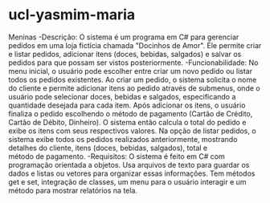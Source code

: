 # ucl-yasmim-maria
Meninas
-Descrição: O sistema é um programa em C# para gerenciar pedidos em uma loja fictícia chamada "Docinhos de Amor". Ele permite criar e listar pedidos, adicionar itens (doces, bebidas, salgados) e salvar os pedidos para que possam ser vistos posteriormente.
-Funcionabilidade: No menu inicial, o usuário pode escolher entre criar um novo pedido ou listar todos os pedidos existentes. Ao criar um pedido, o sistema solicita o nome do cliente e permite adicionar itens ao pedido através de submenus, onde o usuário pode selecionar doces, bebidas e salgados, especificando a quantidade desejada para cada item. Após adicionar os itens, o usuário finaliza o pedido escolhendo o método de pagamento (Cartão de Crédito, Cartão de Débito, Dinheiro). O sistema então calcula o total do pedido e exibe os itens com seus respectivos valores.
Na opção de listar pedidos, o sistema exibe todos os pedidos realizados anteriormente, mostrando detalhes do cliente, itens (doces, bebidas, salgados), total e método de pagamento.
-Requisitos: O sistema é feito em C# com programação orientada a objetos. Usa arquivos de texto para guardar os dados e listas ou vetores para organizar essas informações. Tem métodos get e set, integração de classes, um menu para o usuário interagir e um método para mostrar relatórios na tela.